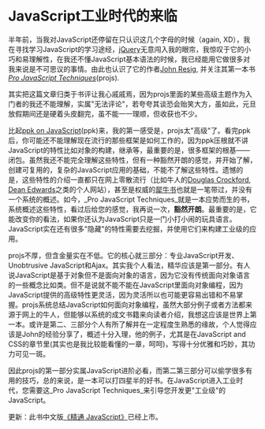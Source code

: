 # JavaScript工业时代的来临

半年前，当我对JavaScript还停留在只认识这几个字母的时候（again, XD），我在寻找学习JavaScript的学习途经，[jQuery][0]无意闯入我的眼帘，我惊叹于它的小巧和易理解性，在我还不懂JavaScript基本语法的时候，我已经能用它做很多对我来说是不可思议的事情。由此也认识了它的作者[John Resig][1], 并关注其第一本书[_Pro JavaScript Techniques_][2](projs).

其实把这篇文章归类于书评让我心戚戚焉，因为projs里面的某些高级主题作为入门者的我还不能理解，实属"无法评论"，若夸夸其谈恐会贻笑大方，虽如此，元旦放假期间还是硬着头皮翻完，虽不能一一理顺，但收获也不少。

比起[ppk on JavaScript][3](ppk)来，我的第一感受是，projs太"高级"了。看完ppk后，你可能还不能理解现在流行的那些框架是如何工作的，因为ppk压根就不讲JavaScript的特性比如对象的构建，继承等，最重要的是，很多框架的根基——闭包。虽然我还不能完全理解这些特性，但有一种豁然开朗的感觉，并开始了解，创建可复用的，复杂的JavaScript应用的基础，不能不了解这些特性。遗憾的是，这些特性的介绍一直都只在网上零散流行（比如牛人的[Douglas Crockford][4], [Dean Edwards][5]之类的个人网站），甚至是权威的[犀牛书][6]也就是一笔带过，并没有一个系统的概述。如今，_Pro JavaScript Techniques_就是一本应势而生的书，系统概述这些特性，看过后给您的感觉，我再说一次，**豁然开朗**。最重要的是，它能改变你的看法，如果你还认为JavaScript只是一门小打小闹的玩具语言。JavaScript实在还有很多"隐藏"的特性需要去挖掘，并使用它们来构建工业级的应用。

projs不厚，但含金量实在不低。它的核心就三部分：专业JavaScript开发、Unobtrusive JavaScript和Ajax。其实我个人看法，精华应该是第一部分。有人说JavaScript是基于对象但不是面向对象的语言，因为它没有传统面向对象语言的一些概念比如类。但不是说就不能不能在JavaScript里面向对象编程，因为JavaScript提供的高级特性更灵活，因为灵活所以也可能更容易出错和不易掌握。projs系统总结JavaScript如何面向对象编程，虽然大部分例子或者方法都来源于网上的牛人，但能够以系统的成文书籍来向读者介绍，我想这应该是世界上第一本。或许是第二、三部分个人有所了解并在一定程度生熟悉的缘故，个人觉得应该是John的经验分享了，概述十分入理，他的例子，尤其是在JavaScript and CSS的章节里(其实也是我比较能看懂的一章，呵呵)，写得十分优雅和巧妙，其功力可见一斑。

因此projs的第一部分实属JavaScript进阶必看，而第二第三部分可以偷学很多有用的技巧，总的来说，是一本可以打四星半的好书。在JavaScript进入工业时代，您需要这_Pro JavaScript Techniques_来引导您开发更"工业级"的JavaScript。

更新：此书中文版[《精通 JavaScript》][7]已经上市。

[0]: http://jquery.com/
[1]: http://ejohn.org/
[2]: http://jspro.org/
[3]: http://www.quirksmode.org/book/
[4]: http://www.crockford.com/ 
[5]: http://dean.edwards.name/
[6]: http://oreilly.com.cn/book.php?bn=7-111-11091-9
[7]: http://realazy.com/jspro
